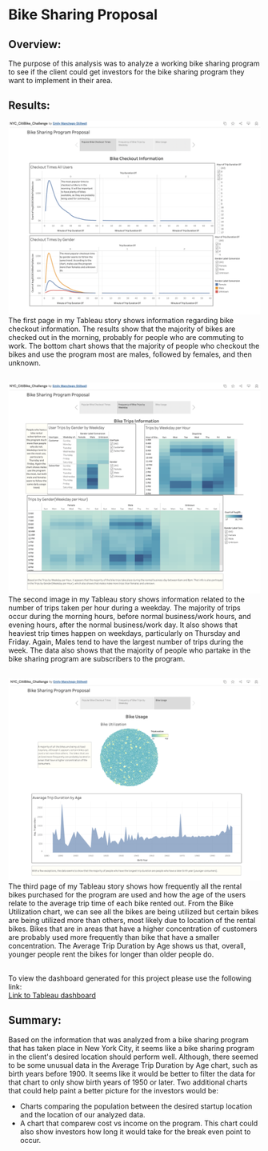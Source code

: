 # Bike Sharing Proposal
## Overview:
The purpose of this analysis was to analyze a working bike sharing program to see if the client could get investors for the bike sharing program they want to implement in their area. 

## Results:

![Page1TableauStory](Images/BikeCheckoutInformation.png)
The first page in my Tableau story shows information regarding bike checkout information. The results show that the majority of bikes are checked out in the morning, probably for people who are commuting to work. The bottom chart shows that the majority of people who checkout the bikes and use the program most are males, followed by females, and then unknown. 

<br>![Page2TableauStory](Images/BikeTripsInformation.png)
The second image in my Tableau story shows information related to the number of trips taken per hour during a weekday. The majority of trips occur during the morning hours, before normal business/work hours, and evening hours, after the normal business/work day. It also shows that heaviest trip times happen on weekdays, particularly on Thursday and Friday. Again, Males tend to have the largest number of trips during the week. The data also shows that the majority of people who partake in the bike sharing program are subscribers to the program. 

<br>![Page3TableauStory](Images/BikeUsage.png)
The third page of my Tableau story shows how frequently all the rental bikes purchased for the program are used and how the age of the users relate to the average trip time of each bike rented out. From the Bike Utilization chart, we can see all the bikes are being utilized but certain bikes are being utilized more than others, most likely due to location of the rental bikes. Bikes that are in areas that have a higher concentration of customers are probably used more frequently than bike that have a smaller concentration. The Average Trip Duration by Age shows us that, overall, younger people rent the bikes for longer than older people do. 

<br>To view the dashboard generated for this project please use the following link:
<br>[Link to Tableau dashboard](https://public.tableau.com/app/profile/emily.manchego.stillwell/viz/NYC_CitiBike_Challenge_16637862929120/BikeSharingProgramProposal?publish=yes)

## Summary:
Based on the information that was analyzed from a bike sharing program that has taken place in New York City, it seems like a bike sharing program in the client's desired location should perform well. Although, there seemed to be some unusual data in the Average Trip Duration by Age chart, such as birth years before 1900. It seems like it would be better to filter the data for that chart to only show birth years of 1950 or later. Two additional charts that could help paint a better picture for the investors would be:
- Charts comparing the population between the desired startup location and the location of our analyzed data.
- A chart that comparew cost vs income on the program. This chart could also show investors how long it would take for the break even point to occur.